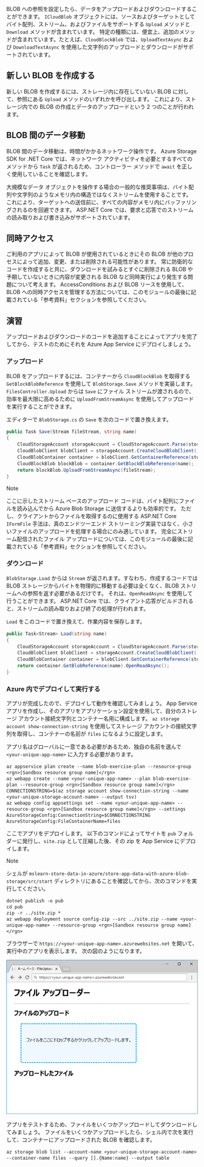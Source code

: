 BLOB への参照を設定したら、データをアップロードおよびダウンロードすることができます。 `ICloudBlob` オブジェクトには、ソースおよびターゲットとしてバイト配列、ストリーム、およびファイルをサポートする `Upload` メソッドと `Download` メソッドが含まれています。 特定の種類には、便宜上、追加のメソッドが含まれています。たとえば、`CloudBlockBlob` では、`UploadTextAsync` および `DownloadTextAsync` を使用した文字列のアップロードとダウンロードがサポートされています。

## <a name="creating-new-blobs"></a>新しい BLOB を作成する

新しい BLOB を作成するには、ストレージ内に存在していない BLOB に対して、参照にある `Upload` メソッドのいずれかを呼び出します。 これにより、ストレージ内での BLOB の作成とデータのアップロードという 2 つのことが行われます。

## <a name="moving-data-to-and-from-blobs"></a>BLOB 間のデータ移動

BLOB 間のデータ移動は、時間がかかるネットワーク操作です。 Azure Storage SDK for .NET Core では、ネットワーク アクティビティを必要とするすべてのメソッドから `Task` が返されるため、コントローラー メソッドで `await` を正しく使用していることを確認します。

大規模なデータ オブジェクトを操作する場合の一般的な推奨事項は、バイト配列や文字列のようなメモリ内の構造ではなくストリームを使用することです。 これにより、ターゲットへの送信前に、すべての内容がメモリ内にバッファリングされるのを回避できます。 ASP.NET Core では、要求と応答でのストリームの読み取りおよび書き込みがサポートされています。

## <a name="concurrent-access"></a>同時アクセス

ご利用のアプリによって BLOB が使用されているときにその BLOB が他のプロセスによって追加、変更、または削除される可能性があります。 常に防衛的なコードを作成すると共に、ダウンロードを試みるとすぐに削除される BLOB や予期していないときに内容が変更される BLOB など同時実行により発生する問題について考えます。 AccessConditions および BLOB リースを使用して、BLOB への同時アクセスを管理する方法については、このモジュールの最後に記載されている「参考資料」セクションを参照してください。

## <a name="exercise"></a>演習

アップロードおよびダウンロードのコードを追加することによってアプリを完了してから、テストのためにそれを Azure App Service にデプロイしましょう。

### <a name="upload"></a>アップロード

BLOB をアップロードするには、コンテナーから `CloudBlockBlob` を取得する `GetBlockBlobReference` を使用して `BlobStorage.Save` メソッドを実装します。 `FilesController.Upload` からは `Save` にファイル ストリームが渡されるので、効率を最大限に高めるために `UploadFromStreamAsync` を使用してアップロードを実行することができます。

エディターで `BlobStorage.cs` の `Save` を次のコードで置き換えます。

```csharp
public Task Save(Stream fileStream, string name)
{
    CloudStorageAccount storageAccount = CloudStorageAccount.Parse(storageConfig.ConnectionString);
    CloudBlobClient blobClient = storageAccount.CreateCloudBlobClient();
    CloudBlobContainer container = blobClient.GetContainerReference(storageConfig.FileContainerName);
    CloudBlockBlob blockBlob = container.GetBlockBlobReference(name);
    return blockBlob.UploadFromStreamAsync(fileStream);
}
```

> [!NOTE]
> ここに示したストリーム ベースのアップロード コードは、バイト配列にファイルを読み込んでから Azure Blob Storage に送信するよりも効率的です。 ただし、クライアントからファイルを取得するのに使用する ASP.NET Core `IFormFile` 手法は、真のエンドツーエンド ストリーミング実装ではなく、小さいファイルのアップロードを処理する場合にのみ適しています。 完全にストリーム配信されたファイル アップロードについては、このモジュールの最後に記載されている「参考資料」セクションを参照してください。

### <a name="download"></a>ダウンロード

`BlobStorage.Load` からは `Stream` が返されます。すなわち、作成するコードでは BLOB ストレージからバイトを物理的に移動する必要は全くなく、BLOB ストリームへの参照を返す必要があるだけです。 それは、`OpenReadAsync` を使用して行うことができます。 ASP.NET Core では、クライアント応答がビルドされると、ストリームの読み取りおよび終了の処理が行われます。

`Load` をこのコードで置き換えて、作業内容を保存します。

```csharp
public Task<Stream> Load(string name)
{
    CloudStorageAccount storageAccount = CloudStorageAccount.Parse(storageConfig.ConnectionString);
    CloudBlobClient blobClient = storageAccount.CreateCloudBlobClient();
    CloudBlobContainer container = blobClient.GetContainerReference(storageConfig.FileContainerName);
    return container.GetBlobReference(name).OpenReadAsync();
}
```

### <a name="deploy-and-run-in-azure"></a>Azure 内でデプロイして実行する

アプリが完成したので、デプロイして動作を確認してみましょう。 App Service アプリを作成し、そのアプリをアプリケーション設定を使用して、自分のストレージ アカウント接続文字列とコンテナー名用に構成します。 `az storage account show-connection-string` を使用してストレージ アカウントの接続文字列を取得し、コンテナーの名前が `files` になるように設定します。

アプリ名はグローバルに一意である必要があるため、独自の名前を選んで `<your-unique-app-name>` に入力する必要があります。

```azurecli
az appservice plan create --name blob-exercise-plan --resource-group <rgn>[Sandbox resource group name]</rgn>
az webapp create --name <your-unique-app-name> --plan blob-exercise-plan --resource-group <rgn>[Sandbox resource group name]</rgn>
CONNECTIONSTRING=$(az storage account show-connection-string --name <your-unique-storage-account-name> --output tsv)
az webapp config appsettings set --name <your-unique-app-name> --resource-group <rgn>[Sandbox resource group name]</rgn> --settings AzureStorageConfig:ConnectionString=$CONNECTIONSTRING AzureStorageConfig:FileContainerName=files
```

ここでアプリをデプロイします。 以下のコマンドによってサイトを `pub` フォルダーに発行し、`site.zip` として圧縮した後、その zip を App Service にデプロイします。

> [!NOTE]
> シェルが `mslearn-store-data-in-azure/store-app-data-with-azure-blob-storage/src/start` ディレクトリにあることを確認してから、次のコマンドを実行してください。

```azurecli
dotnet publish -o pub
cd pub
zip -r ../site.zip *
az webapp deployment source config-zip --src ../site.zip --name <your-unique-app-name> --resource-group <rgn>[Sandbox resource group name]</rgn>
```

ブラウザーで `https://<your-unique-app-name>.azurewebsites.net` を開いて、実行中のアプリを表示します。 次の図のようになります。

![FileUploader Web アプリのスクリーンショット](../media/7-fileuploader-empty.PNG)

アプリをテストするため、ファイルをいくつかアップロードしてダウンロードしてみましょう。 ファイルをいくつかアップロードしたら、シェル内で次を実行して、コンテナーにアップロードされた BLOB を確認します。

```console
az storage blob list --account-name <your-unique-storage-account-name> --container-name files --query [].{Name:name} --output table
```